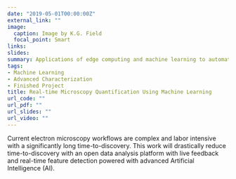 ```yaml
---
date: "2019-05-01T00:00:00Z"
external_link: ""
image:
  caption: Image by K.G. Field
  focal_point: Smart
links:
slides: 
summary: Applications of edge computing and machine learning to automatically identify features in micrographs
tags:
- Machine Learning
- Advanced Characterization
- Finished Project
title: Real-time Microscopy Quantification Using Machine Learning
url_code: ""
url_pdf: ""
url_slides: ""
url_video: ""
---
```


Current electron microscopy workflows are complex and labor intensive with a significantly long time-to-discovery. This work will drastically reduce time-to-discovery with an open data analysis platform with live feedback and real-time feature detection powered with advanced Artificial Intelligence (AI).
